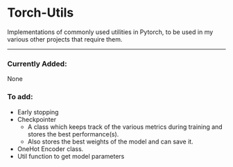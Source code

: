 # Torch-Utils
Implementations of commonly used utilities in Pytorch, to be used in my various other projects that require them.

---
### Currently Added: 
None 


### To add:
- Early stopping
- Checkpointer
  - A class which keeps track of the various metrics during training and stores the best performance(s).
  - Also stores the best weights of the model and can save it. 
- OneHot Encoder class.
- Util function to get model parameters
